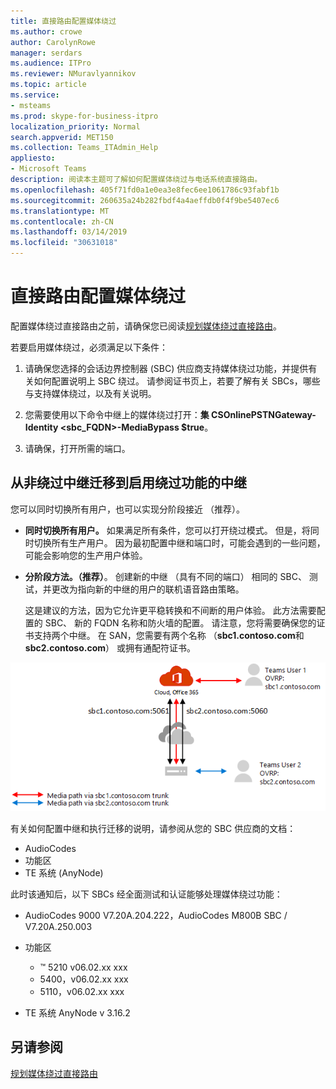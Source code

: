 ```yaml
---
title: 直接路由配置媒体绕过
ms.author: crowe
author: CarolynRowe
manager: serdars
ms.audience: ITPro
ms.reviewer: NMuravlyannikov
ms.topic: article
ms.service:
- msteams
ms.prod: skype-for-business-itpro
localization_priority: Normal
search.appverid: MET150
ms.collection: Teams_ITAdmin_Help
appliesto:
- Microsoft Teams
description: 阅读本主题可了解如何配置媒体绕过与电话系统直接路由。
ms.openlocfilehash: 405f71fd0a1e0ea3e8fec6ee1061786c93fabf1b
ms.sourcegitcommit: 260635a24b282fbdf4a4aeffdb0f4f9be5407ec6
ms.translationtype: MT
ms.contentlocale: zh-CN
ms.lasthandoff: 03/14/2019
ms.locfileid: "30631018"
---
```

# <a name="configure-media-bypass-with-direct-routing"></a>直接路由配置媒体绕过

配置媒体绕过直接路由之前，请确保您已阅读[规划媒体绕过直接路由](direct-routing-plan-media-bypass.md)。

若要启用媒体绕过，必须满足以下条件：

1.  请确保您选择的会话边界控制器 (SBC) 供应商支持媒体绕过功能，并提供有关如何配置说明上 SBC 绕过。 请参阅证书页上，若要了解有关 SBCs，哪些与支持媒体绕过，以及有关说明。

2.  您需要使用以下命令中继上的媒体绕过打开：**集 CSOnlinePSTNGateway-Identity <sbc_FQDN>-MediaBypass $true**。

3.  请确保，打开所需的端口。 


## <a name="migrate-from-non-bypassed-trunks-to-bypass-enabled-trunks"></a>从非绕过中继迁移到启用绕过功能的中继

您可以同时切换所有用户，也可以实现分阶段接近 （推荐）。

- **同时切换所有用户。** 如果满足所有条件，您可以打开绕过模式。 但是，将同时切换所有生产用户。 因为最初配置中继和端口时，可能会遇到的一些问题，可能会影响您的生产用户体验。 

- **分阶段方法。（推荐）**。  创建新的中继 （具有不同的端口） 相同的 SBC、 测试，并更改为指向新的中继的用户的联机语音路由策略。 

  这是建议的方法，因为它允许更平稳转换和不间断的用户体验。 此方法需要配置的 SBC、 新的 FQDN 名称和防火墙的配置。 请注意，您将需要确保您的证书支持两个中继。 在 SAN，您需要有两个名称 （**sbc1.contoso.com**和**sbc2.contoso.com**） 或拥有通配符证书。

![从非绕过中继迁移到启用绕过功能的中继）](media/direct-routing-media-bypass-8.png)

有关如何配置中继和执行迁移的说明，请参阅从您的 SBC 供应商的文档：

- AudioCodes
- 功能区
- TE 系统 (AnyNode)    

此时该通知后，以下 SBCs 经全面测试和认证能够处理媒体绕过功能：

- AudioCodes 9000 V7.20A.204.222，AudioCodes M800B SBC / V7.20A.250.003

-   功能区
    - ™ 5210 v06.02.xx xxx 
    - 5400，v06.02.xx xxx
    - 5110，v06.02.xx xxx

-   TE 系统 AnyNode v 3.16.2 


## <a name="see-also"></a>另请参阅

[规划媒体绕过直接路由](direct-routing-plan-media-bypass.md)



